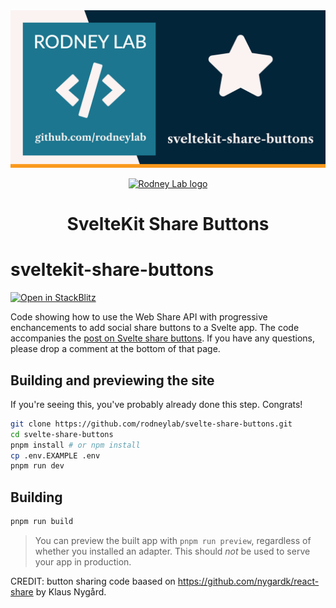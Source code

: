 <img src="./images/rodneylab-github-sveltekit-share-buttons.png" alt="Rodney Lab sveltekit-share-buttons Github banner">

<p align="center">
  <a aria-label="Open Rodney Lab site" href="https://rodneylab.com" rel="nofollow noopener noreferrer">
    <img alt="Rodney Lab logo" src="https://rodneylab.com/assets/icon.png" width="60" />
  </a>
</p>
<h1 align="center">
  SvelteKit Share Buttons
</h1>

# sveltekit-share-buttons

[![Open in StackBlitz](https://developer.stackblitz.com/img/open_in_stackblitz.svg)](https://stackblitz.com/github/rodneylab/sveltekit-share-buttons)

Code showing how to use the Web Share API with progressive enchancements to add social share buttons to a Svelte app. The code accompanies the <a aria-label="Open Rodney Lab post on Svelte share buttons" href="https://rodneylab.com/svelte-share-buttons/">post on Svelte share buttons</a>. If you have any questions, please drop a comment at the bottom of that page.

## Building and previewing the site

If you're seeing this, you've probably already done this step. Congrats!

```bash
git clone https://github.com/rodneylab/svelte-share-buttons.git
cd svelte-share-buttons
pnpm install # or npm install
cp .env.EXAMPLE .env
pnpm run dev
```

## Building

```bash
pnpm run build
```

> You can preview the built app with `pnpm run preview`, regardless of whether you installed an adapter. This should _not_ be used to serve your app in production.

CREDIT: button sharing code baased on https://github.com/nygardk/react-share by Klaus Nygård.

